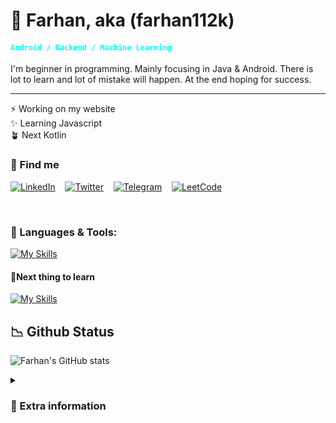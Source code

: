 # 🌌 Farhan, aka (farhan112k)

<h4><code style="color:aqua">Android / Backend / Machine Learning</code></h4>

I'm beginner in programming. Mainly focusing in Java & Android. There is lot to learn and lot of mistake will happen. At the end hoping for success.

---
<p>
⚡  Working on my website<br>
✨ Learning Javascript<br>
🪴 Next Kotlin
</p>

### 🧩 Find me
[![LinkedIn](https://img.shields.io/badge/linkedin-%230077B5.svg?&style=for-the-badge&logo=linkedin&logoColor=white)](https://www.linkedin.com/in/farhanspace/)
&nbsp;&nbsp;
[![Twitter](https://img.shields.io/badge/Twitter-000000?style=for-the-badge&logo=x&logoColor=white)](https://twitter.com/_farhan112k)
&nbsp;&nbsp;
[![Telegram](https://img.shields.io/badge/Telegram-2CA5E0?style=for-the-badge&logo=telegram&logoColor=white)](https://t.me/farhanspace)
&nbsp;&nbsp;
[![LeetCode](https://img.shields.io/badge/-LeetCode-FFA116?style=for-the-badge&logo=LeetCode&logoColor=black)](https://www.leetcode.com/farhanspace/)

<br>


### 🔨 Languages & Tools:


[![My Skills](https://skillicons.dev/icons?i=java,py,flutter,dart,html,css,ps,ai,figma)](https://skillicons.dev)

#### 🚩Next thing to learn

[![My Skills](https://skillicons.dev/icons?i=js,kotlin,spring,ts)](https://skillicons.dev)

## 📉 Github Status

![Farhan's GitHub stats](https://github-readme-stats.vercel.app/api?username=farhan112k&show_icons=true&theme=gruvbox)

<details>
<summary><h3>🔐 Extra information</h3></summary>

Noting to see here
<details>
<summary></summary>
<br>
See nothings here!
</details>
</details>



